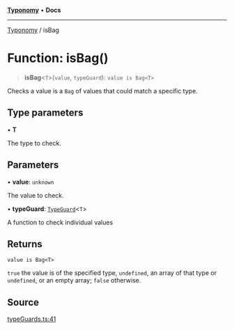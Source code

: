 [**Typonomy**](../README.md) • **Docs**

***

[Typonomy](../globals.md) / isBag

# Function: isBag()

> **isBag**\<`T`\>(`value`, `typeGuard`): `value is Bag<T>`

Checks a value is a `Bag` of values that could match a specific type.

## Type parameters

• **T**

The type to check.

## Parameters

• **value**: `unknown`

The value to check.

• **typeGuard**: [`TypeGuard`](../type-aliases/TypeGuard.md)\<`T`\>

A function to check individual values

## Returns

`value is Bag<T>`

`true` the value is of the specified type,
 `undefined`, an array of that type or `undefined`, or an empty array; `false` otherwise.

## Source

[typeGuards.ts:41](https://github.com/softcraft-development/typonomy/blob/dfbcc96600b9b9b8c6faf47f3caef423e4f1568c/src/typeGuards.ts#L41)
